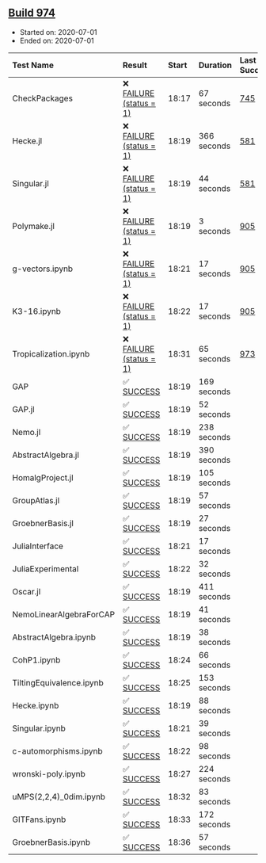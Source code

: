 ## [Build 974](https://oscarci.mathematik.uni-kl.de/job/oscar-julia-1.4/974/)

* Started on: 2020-07-01
* Ended on: 2020-07-01

| Test Name    | Result | Start | Duration | Last Success | First Failure |
|:-------------|:-------|:------|:---------|:-------------|:--------------|
| CheckPackages | ❌ [FAILURE (status = 1)](https://oscarci.mathematik.uni-kl.de/job/oscar-julia-1.4/974/artifact/logs/build-974/CheckPackages.log) | 18:17 | 67 seconds | [745](https://oscarci.mathematik.uni-kl.de/job/oscar-julia-1.4/745/) | [746](https://oscarci.mathematik.uni-kl.de/job/oscar-julia-1.4/746/) |
| Hecke.jl | ❌ [FAILURE (status = 1)](https://oscarci.mathematik.uni-kl.de/job/oscar-julia-1.4/974/artifact/logs/build-974/Hecke.jl.log) | 18:19 | 366 seconds | [581](https://oscarci.mathematik.uni-kl.de/job/oscar-julia-1.4/581/) | [582](https://oscarci.mathematik.uni-kl.de/job/oscar-julia-1.4/582/) |
| Singular.jl | ❌ [FAILURE (status = 1)](https://oscarci.mathematik.uni-kl.de/job/oscar-julia-1.4/974/artifact/logs/build-974/Singular.jl.log) | 18:19 | 44 seconds | [581](https://oscarci.mathematik.uni-kl.de/job/oscar-julia-1.4/581/) | [582](https://oscarci.mathematik.uni-kl.de/job/oscar-julia-1.4/582/) |
| Polymake.jl | ❌ [FAILURE (status = 1)](https://oscarci.mathematik.uni-kl.de/job/oscar-julia-1.4/974/artifact/logs/build-974/Polymake.jl.log) | 18:19 | 3 seconds | [905](https://oscarci.mathematik.uni-kl.de/job/oscar-julia-1.4/905/) | [907](https://oscarci.mathematik.uni-kl.de/job/oscar-julia-1.4/907/) |
| g-vectors.ipynb | ❌ [FAILURE (status = 1)](https://oscarci.mathematik.uni-kl.de/job/oscar-julia-1.4/974/artifact/logs/build-974/g-vectors.ipynb.log) | 18:21 | 17 seconds | [905](https://oscarci.mathematik.uni-kl.de/job/oscar-julia-1.4/905/) | [907](https://oscarci.mathematik.uni-kl.de/job/oscar-julia-1.4/907/) |
| K3-16.ipynb | ❌ [FAILURE (status = 1)](https://oscarci.mathematik.uni-kl.de/job/oscar-julia-1.4/974/artifact/logs/build-974/K3-16.ipynb.log) | 18:22 | 17 seconds | [905](https://oscarci.mathematik.uni-kl.de/job/oscar-julia-1.4/905/) | [907](https://oscarci.mathematik.uni-kl.de/job/oscar-julia-1.4/907/) |
| Tropicalization.ipynb | ❌ [FAILURE (status = 1)](https://oscarci.mathematik.uni-kl.de/job/oscar-julia-1.4/974/artifact/logs/build-974/Tropicalization.ipynb.log) | 18:31 | 65 seconds | [973](https://oscarci.mathematik.uni-kl.de/job/oscar-julia-1.4/973/) | [974](https://oscarci.mathematik.uni-kl.de/job/oscar-julia-1.4/974/) |
| GAP | ✅ [SUCCESS](https://oscarci.mathematik.uni-kl.de/job/oscar-julia-1.4/974/artifact/logs/build-974/GAP.log) | 18:19 | 169 seconds |  |  |
| GAP.jl | ✅ [SUCCESS](https://oscarci.mathematik.uni-kl.de/job/oscar-julia-1.4/974/artifact/logs/build-974/GAP.jl.log) | 18:19 | 52 seconds |  |  |
| Nemo.jl | ✅ [SUCCESS](https://oscarci.mathematik.uni-kl.de/job/oscar-julia-1.4/974/artifact/logs/build-974/Nemo.jl.log) | 18:19 | 238 seconds |  |  |
| AbstractAlgebra.jl | ✅ [SUCCESS](https://oscarci.mathematik.uni-kl.de/job/oscar-julia-1.4/974/artifact/logs/build-974/AbstractAlgebra.jl.log) | 18:19 | 390 seconds |  |  |
| HomalgProject.jl | ✅ [SUCCESS](https://oscarci.mathematik.uni-kl.de/job/oscar-julia-1.4/974/artifact/logs/build-974/HomalgProject.jl.log) | 18:19 | 105 seconds |  |  |
| GroupAtlas.jl | ✅ [SUCCESS](https://oscarci.mathematik.uni-kl.de/job/oscar-julia-1.4/974/artifact/logs/build-974/GroupAtlas.jl.log) | 18:19 | 57 seconds |  |  |
| GroebnerBasis.jl | ✅ [SUCCESS](https://oscarci.mathematik.uni-kl.de/job/oscar-julia-1.4/974/artifact/logs/build-974/GroebnerBasis.jl.log) | 18:19 | 27 seconds |  |  |
| JuliaInterface | ✅ [SUCCESS](https://oscarci.mathematik.uni-kl.de/job/oscar-julia-1.4/974/artifact/logs/build-974/JuliaInterface.log) | 18:21 | 17 seconds |  |  |
| JuliaExperimental | ✅ [SUCCESS](https://oscarci.mathematik.uni-kl.de/job/oscar-julia-1.4/974/artifact/logs/build-974/JuliaExperimental.log) | 18:22 | 32 seconds |  |  |
| Oscar.jl | ✅ [SUCCESS](https://oscarci.mathematik.uni-kl.de/job/oscar-julia-1.4/974/artifact/logs/build-974/Oscar.jl.log) | 18:19 | 411 seconds |  |  |
| NemoLinearAlgebraForCAP | ✅ [SUCCESS](https://oscarci.mathematik.uni-kl.de/job/oscar-julia-1.4/974/artifact/logs/build-974/NemoLinearAlgebraForCAP.log) | 18:19 | 41 seconds |  |  |
| AbstractAlgebra.ipynb | ✅ [SUCCESS](https://oscarci.mathematik.uni-kl.de/job/oscar-julia-1.4/974/artifact/logs/build-974/AbstractAlgebra.ipynb.log) | 18:19 | 38 seconds |  |  |
| CohP1.ipynb | ✅ [SUCCESS](https://oscarci.mathematik.uni-kl.de/job/oscar-julia-1.4/974/artifact/logs/build-974/CohP1.ipynb.log) | 18:24 | 66 seconds |  |  |
| TiltingEquivalence.ipynb | ✅ [SUCCESS](https://oscarci.mathematik.uni-kl.de/job/oscar-julia-1.4/974/artifact/logs/build-974/TiltingEquivalence.ipynb.log) | 18:25 | 153 seconds |  |  |
| Hecke.ipynb | ✅ [SUCCESS](https://oscarci.mathematik.uni-kl.de/job/oscar-julia-1.4/974/artifact/logs/build-974/Hecke.ipynb.log) | 18:19 | 88 seconds |  |  |
| Singular.ipynb | ✅ [SUCCESS](https://oscarci.mathematik.uni-kl.de/job/oscar-julia-1.4/974/artifact/logs/build-974/Singular.ipynb.log) | 18:21 | 39 seconds |  |  |
| c-automorphisms.ipynb | ✅ [SUCCESS](https://oscarci.mathematik.uni-kl.de/job/oscar-julia-1.4/974/artifact/logs/build-974/c-automorphisms.ipynb.log) | 18:22 | 98 seconds |  |  |
| wronski-poly.ipynb | ✅ [SUCCESS](https://oscarci.mathematik.uni-kl.de/job/oscar-julia-1.4/974/artifact/logs/build-974/wronski-poly.ipynb.log) | 18:27 | 224 seconds |  |  |
| uMPS(2,2,4)_0dim.ipynb | ✅ [SUCCESS](https://oscarci.mathematik.uni-kl.de/job/oscar-julia-1.4/974/artifact/logs/build-974/uMPS-2-2-4-_0dim.ipynb.log) | 18:32 | 83 seconds |  |  |
| GITFans.ipynb | ✅ [SUCCESS](https://oscarci.mathematik.uni-kl.de/job/oscar-julia-1.4/974/artifact/logs/build-974/GITFans.ipynb.log) | 18:33 | 172 seconds |  |  |
| GroebnerBasis.ipynb | ✅ [SUCCESS](https://oscarci.mathematik.uni-kl.de/job/oscar-julia-1.4/974/artifact/logs/build-974/GroebnerBasis.ipynb.log) | 18:36 | 57 seconds |  |  |
